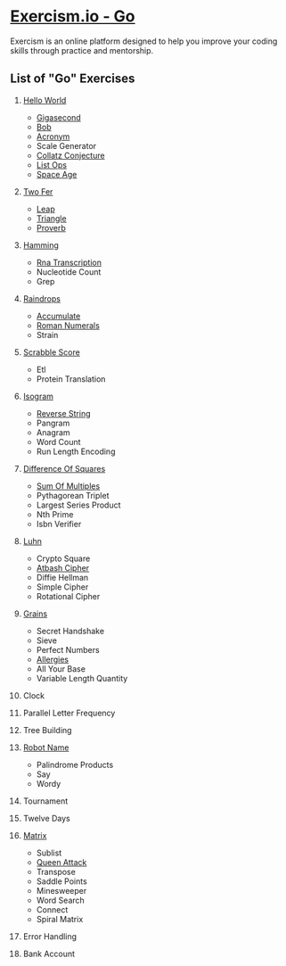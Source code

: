# [Exercism.io - Go](https://exercism.io/tracks/go)

Exercism is an online platform designed to help you improve your coding skills through practice and mentorship.

## List of "Go" Exercises


1. [Hello World](hello-world)
	- [Gigasecond](gigasecond)
	- [Bob](bob)
	- [Acronym](acronym)
	- Scale Generator
	- [Collatz Conjecture](collatz-conjecture)
	- [List Ops](list-ops)
	- [Space Age](space-age)

1. [Two Fer](two-fer)
	- [Leap](leap)
	- [Triangle](triangle)
	- [Proverb](proverb)

1. [Hamming](hamming)
	- [Rna Transcription](rna-transcription)
	- Nucleotide Count
	- Grep

1. [Raindrops](raindrops)
	- [Accumulate](accumulate)
	- [Roman Numerals](roman-numerals)
	- Strain

1. [Scrabble Score](scrabble-score)
	- Etl
	- Protein Translation

1. [Isogram](isogram)
	- [Reverse String](reverse-string)
	- Pangram
	- Anagram
	- Word Count
	- Run Length Encoding

1. [Difference Of Squares](difference-of-squares)
	- [Sum Of Multiples](sum-of-multiples)
	- Pythagorean Triplet
	- Largest Series Product
	- Nth Prime
	- Isbn Verifier

1. [Luhn](luhn)
	- Crypto Square
	- [Atbash Cipher](atbash-cipher)
	- Diffie Hellman
	- Simple Cipher
	- Rotational Cipher

1. [Grains](grains)
	- Secret Handshake
	- Sieve
	- Perfect Numbers
	- [Allergies](allergies)
	- All Your Base
	- Variable Length Quantity

1. Clock

1. Parallel Letter Frequency

1. Tree Building

1. [Robot Name](robot-name)
	- Palindrome Products
	- Say
	- Wordy

1. Tournament

1. Twelve Days

1. [Matrix](matrix)
	- Sublist
	- [Queen Attack](queen-attack)
	- Transpose
	- Saddle Points
	- Minesweeper
	- Word Search
	- Connect
	- Spiral Matrix

1. Error Handling

1. Bank Account

